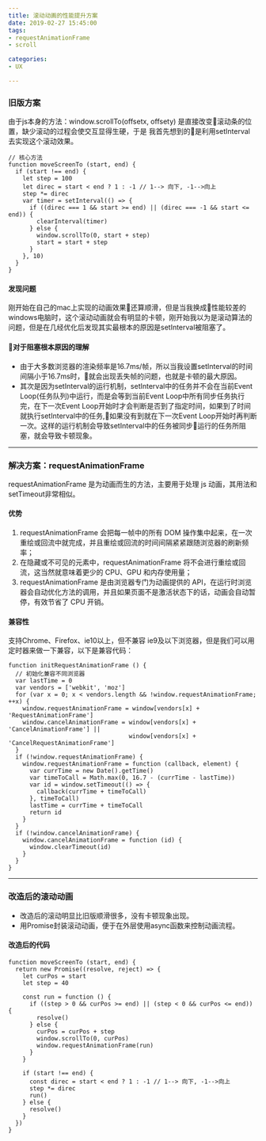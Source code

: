 ```yaml
---
title: 滚动动画的性能提升方案
date: 2019-02-27 15:45:00
tags:
- requestAnimationFrame
- scroll

categories:
- UX

---
```


### 旧版方案
由于js本身的方法：window.scrollTo(offsetx, offsety) 是直接改变滚动条的位置，缺少滚动的过程会使交互显得生硬，于是
我首先想到的是利用setInterval 去实现这个滚动效果。
<!--more-->
```
// 核心方法
function moveScreenTo (start, end) {
  if (start !== end) {
    let step = 100
    let direc = start < end ? 1 : -1 // 1--> 向下, -1-->向上
    step *= direc
    var timer = setInterval(() => {
      if ((direc === 1 && start >= end) || (direc === -1 && start <= end)) {
        clearInterval(timer)
      } else {
        window.scrollTo(0, start + step)
        start = start + step
      }
    }, 10)
  }
}
```
#### 发现问题  
刚开始在自己的mac上实现的动画效果还算顺滑，但是当我换成性能较差的windows电脑时，这个滚动动画就会有明显的卡顿，刚开始我以为是滚动算法的问题，但是在几经优化后发现其实最根本的原因是setInterval被阻塞了。

#### 对于阻塞根本原因的理解
* 由于大多数浏览器的渲染频率是16.7ms/帧，所以当我设置setInterval的时间间隔小于16.7ms时，就会出现丢失帧的问题，也就是卡顿的最大原因。
* 其次是因为setInterval的运行机制，setInterval中的任务并不会在当前Event Loop(任务队列)中运行，而是会等到当前Event Loop中所有同步任务执行完，在下一次Event Loop开始时才会判断是否到了指定时间，如果到了时间就执行setInterval中的任务,如果没有到就在下一次Event Loop开始时再判断一次。这样的运行机制会导致setInterval中的任务被同步运行的任务所阻塞，就会导致卡顿现象。

--------------------------------------------

### 解决方案：requestAnimationFrame
requestAnimationFrame 是为动画而生的方法，主要用于处理 js 动画，其用法和setTimeout非常相似。
#### 优势
1. requestAnimationFrame 会把每一帧中的所有 DOM 操作集中起来，在一次重绘或回流中就完成，并且重绘或回流的时间间隔紧紧跟随浏览器的刷新频率；
2. 在隐藏或不可见的元素中，requestAnimationFrame 将不会进行重绘或回流，这当然就意味着更少的 CPU、GPU 和内存使用量；
3. requestAnimationFrame 是由浏览器专门为动画提供的 API，在运行时浏览器会自动优化方法的调用，并且如果页面不是激活状态下的话，动画会自动暂停，有效节省了 CPU 开销。

#### 兼容性
支持Chrome、Firefox、ie10以上，但不兼容 ie9及以下浏览器，但是我们可以用定时器来做一下兼容，以下是兼容代码：
```
function initRequestAnimationFrame () {
  // 初始化兼容不同浏览器
  var lastTime = 0
  var vendors = ['webkit', 'moz']
  for (var x = 0; x < vendors.length && !window.requestAnimationFrame; ++x) {
    window.requestAnimationFrame = window[vendors[x] + 'RequestAnimationFrame']
    window.cancelAnimationFrame = window[vendors[x] + 'CancelAnimationFrame'] ||
                                  window[vendors[x] + 'CancelRequestAnimationFrame']
  }
  if (!window.requestAnimationFrame) {
    window.requestAnimationFrame = function (callback, element) {
      var currTime = new Date().getTime()
      var timeToCall = Math.max(0, 16.7 - (currTime - lastTime))
      var id = window.setTimeout(() => {
        callback(currTime + timeToCall)
      }, timeToCall)
      lastTime = currTime + timeToCall
      return id
    }
  }
  if (!window.cancelAnimationFrame) {
    window.cancelAnimationFrame = function (id) {
      window.clearTimeout(id)
    }
  }
}
```

--------------------------------------------

### 改造后的滚动动画
* 改造后的滚动明显比旧版顺滑很多，没有卡顿现象出现。
* 用Promise封装滚动动画，便于在外层使用async函数来控制动画流程。

#### 改造后的代码
```
function moveScreenTo (start, end) {
  return new Promise((resolve, reject) => {
    let curPos = start
    let step = 40

    const run = function () {
      if ((step > 0 && curPos >= end) || (step < 0 && curPos <= end)) {
        resolve()
      } else {
        curPos = curPos + step
        window.scrollTo(0, curPos)
        window.requestAnimationFrame(run)
      }
    }

    if (start !== end) {
      const direc = start < end ? 1 : -1 // 1--> 向下, -1-->向上
      step *= direc
      run()
    } else {
      resolve()
    }
  })
}
```
